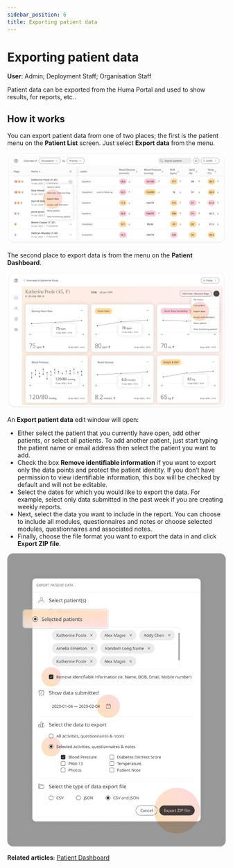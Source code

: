 ```yaml
---
sidebar_position: 6
title: Exporting patient data
---
```

# Exporting patient data
**User**: Admin; Deployment Staff; Organisation Staff

Patient data can be exported from the Huma Portal and used to show results, for reports, etc..

## How it works​
You can export patient data from one of two places; the first is the patient menu on the **Patient List** screen. Just select **Export data** from the menu.

![Export data](./assets/ExportData01.png)

The second place to export data is from the menu on the **Patient Dashboard**.

![Export data](./assets/ExportData02.png)

An **Export patient data** edit window will open:
 - Either select the patient that you currently have open, add other patients, or select all patients. To add another patient, just start typing the patient name or email address then select the patient you want to add.
 - Check the box **Remove identifiable information** if you want to export only the data points and protect the patient identity. If you don’t have permission to view identifiable information, this box will be checked by default and will not be editable.
 - Select the dates for which you would like to export the data. For example, select only data submitted in the past week if you are creating weekly reports.
 - Next, select the data you want to include in the report. You can choose to include all modules, questionnaires and notes or choose selected modules, questionnaires and associated notes.
 - Finally, choose the file format you want to export the data in and click **Export ZIP file**.

![Edit Window](./assets/ExportData03.png)

**Related articles**: [Patient Dashboard](./patient-dashboard.md)
